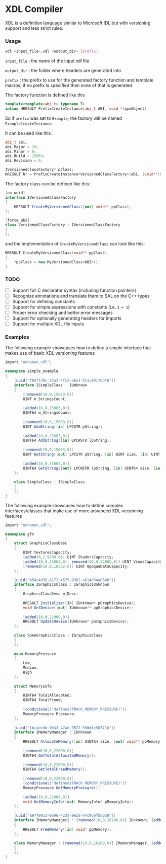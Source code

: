 # XDL Compiler

XDL is a definition language similar to Microsoft IDL but with versioning support and less strict rules.

### Usage

```bash
xdl <input_file>.xdl <output_dir> [prefix]
```

`input_file` : the name of the input xdl file

`output_dir` : the folder where headers are generated into

`prefix` : the prefix to use for the generated factory function and template macros, if no prefix is specified then none of that is generated

The factory function is defined like this

```cpp
template<template<abi_t> typename T>
inline HRESULT PrefixCreateInstance(abi_t ABI, void **ppvObject)
```

So if `prefix` was set to `Example`, the factory will be named `ExampleCreateInstance`.

It can be used like this:

```cpp
abi_t abi;
abi.Major = 10;
abi.Minor = 0;
abi.Build = 15063;
abi.Revision = 0;

IVersionedClassFactory* pClass;
HRESULT hr = PrefixCreateInstance<VersionedClassFactory>(abi, (void**)&pClass);
```

The factory class can be defined like this:

```csharp
[no_uuid]
interface IVersionedClassFactory
{
    HRESULT CreateMyVersionedClass([out] void** ppClass);
};

[force_abi]
class VersionedClassFactory : IVersionedClassFactory
{
};
```

and the implementation of `CreateMyVersionedClass` can look like this:

```cpp
HRESULT CreateMyVersionedClass(void** ppClass)
{
    *ppClass = new MyVersionedClass<ABI>();
}
```

### TODO

- [ ] Support full C declarator syntax (including function pointers)
- [ ] Recognize annotations and translate them to SAL on the C++ types
- [ ] Support for defining constants
- [ ] Support for simple expressions with constants (i.e. `1 + 1`)
- [ ] Proper error checking and better error messages
- [ ] Support for optionally generating headers for imports
- [ ] Support for multiple XDL file inputs

### Examples

The following example showcases how to define a simple interface that makes use of basic XDL versioning features

```csharp
import "unknown.xdl";

namespace simple_example
{
    [uuid("f0d7fd9c-33a3-4fc3-abe1-511c8917dbf6")]
    interface ISimpleClass : IUnknown
    {
        [removed(10,0,15063,0)]
        UINT m_StringsCount;
        
        [added(10,0,15063,0)]
        UINT64 m_StringsCount;
        
        [removed(10,0,15063,0)]
        UINT AddString([in] LPCSTR pString);
        
        [added(10,0,15063,0)]
        UINT64 AddString([in] LPCWSTR lpString);
        
        [removed(10,0,15063,0)]
        UINT GetString([out] LPCSTR pString, [in] UINT size, [in] UINT index);
        
        [added(10,0,15063,0)]
        UINT64 GetString([out] LPCWSTR lpString, [in] UINT64 size, [in] UINT64 index);
    };
    
    class SimpleClass : ISimpleClass
    {
    };
}
```

The following example showcases how to define complex interfaces/classes that make use of more advanced XDL versioning features

```csharp
import "unknown.xdl";

namespace gfx
{
    struct GraphicsClassDesc
    {
        UINT TexturesCapacity;
        [added(6,2,9200,0)] UINT ShadersCapacity;
        [added(10,0,15063,0), removed(10,0,22000,0)] UINT ViewsCapacity;
        [removed(10,0,18362,0)] UINT OpaqueDataCapacity;
    };

    [uuid("b54c4d35-8172-4575-9362-a614d34a834b")]
    interface IGraphicsClass : IGraphicsUnknown
    {
        GraphicsClassDesc m_Desc;
        
        HRESULT Initialize([in] IUnknown* pGraphicsDevice);
        void GetDevice([out] IUnknown** ppGraphicsDevice);
        
        [added(10,0,22000,0)]
        HRESULT UpdateDevice(IUnknown* pGraphicsDevice);
    };
    
    class SomeGraphicsClass : IGraphicsClass
    {
    };
    
    enum MemoryPressure
    {
        Low,
        Medium,
        High
    };
    
    struct MemoryInfo
    {
        UINT64 TotalAllocated;
        UINT64 TotalFreed;
        
        [conditional("defined(TRACK_MEMORY_PRESSURE)")]
        MemoryPressure Pressure;
    };
    
    [uuid("1bc4eedb-9043-47ad-9572-590d1e50771b")]
    interface IMemoryManager : IUnknown
    {
        HRESULT AllocateMemory([in] UINT64 size, [out] void** ppMemory);
        
        [removed(10,0,22000,0)]
        UINT64 GetTotalAllocatedMemory();
        
        [removed(10,0,22000,0)]
        UINT64 GetTotalFreedMemory();
        
        [removed(10,0,22000,0)]
        [conditional("defined(TRACK_MEMORY_PRESSURE)")]
        MemoryPressure GetMemoryPressure();
        
        [added(10,0,22000,0)]
        void GetMemoryInfo([out] MemoryInfo* pMemoryInfo);
    };
    
    [uuid("a97f9933-9696-423d-9e2a-44c9cefbd058")]
    interface IMemoryManager2 : [removed(10,0,26100,0)] IUnknown, [added(10,0,26100,0)] IMemoryManager
    {
        HRESULT FreeMemory([in] void* ppMemory);
    };
    
    class MemoryManager : [removed(10,0,26100,0)] IMemoryManager, [added(10,0,22631,0)] IMemoryManager2
    {
    };
}
```
